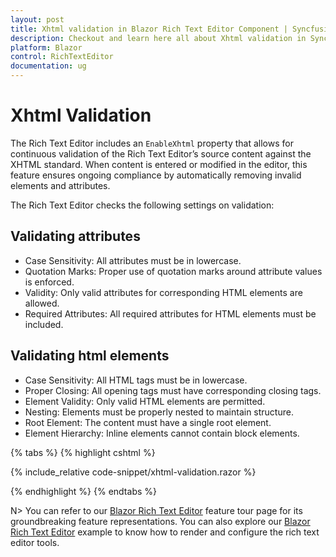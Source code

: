 ```yaml
---
layout: post
title: Xhtml validation in Blazor Rich Text Editor Component | Syncfusion
description: Checkout and learn here all about Xhtml validation in Syncfusion Blazor Rich Text Editor component and more.
platform: Blazor
control: RichTextEditor
documentation: ug
---
```


# Xhtml Validation

The Rich Text Editor includes an `EnableXhtml` property that allows for continuous validation of the Rich Text Editor’s source content against the XHTML standard. When content is entered or modified in the editor, this feature ensures ongoing compliance by automatically removing invalid elements and attributes.

The Rich Text Editor checks the following settings on validation:

## Validating attributes

* Case Sensitivity: All attributes must be in lowercase.
* Quotation Marks: Proper use of quotation marks around attribute values is enforced.
* Validity: Only valid attributes for corresponding HTML elements are allowed.
* Required Attributes: All required attributes for HTML elements must be included.

## Validating html elements

* Case Sensitivity: All HTML tags must be in lowercase.
* Proper Closing: All opening tags must have corresponding closing tags.
* Element Validity: Only valid HTML elements are permitted.
* Nesting: Elements must be properly nested to maintain structure.
* Root Element: The content must have a single root element.
* Element Hierarchy: Inline elements cannot contain block elements.

{% tabs %}
{% highlight cshtml %}

{% include_relative code-snippet/xhtml-validation.razor %}

{% endhighlight %}
{% endtabs %}

N> You can refer to our [Blazor Rich Text Editor](https://www.syncfusion.com/blazor-components/blazor-wysiwyg-rich-text-editor) feature tour page for its groundbreaking feature representations. You can also explore our [Blazor Rich Text Editor](https://blazor.syncfusion.com/demos/rich-text-editor/overview?theme=bootstrap5) example to know how to render and configure the rich text editor tools.